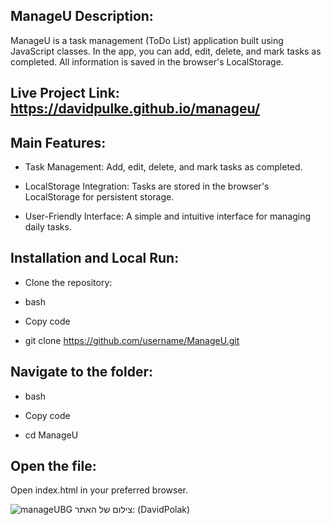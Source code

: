 ## ManageU Description:
ManageU is a task management (ToDo List) application built using JavaScript classes. In the app, you can add, edit, delete, and mark tasks as completed. All information is saved in the browser's LocalStorage.

## Live Project Link: https://davidpulke.github.io/manageu/

## Main Features:

- Task Management: Add, edit, delete, and mark tasks as completed.

- LocalStorage Integration: Tasks are stored in the browser's LocalStorage for persistent storage.

- User-Friendly Interface: A simple and intuitive interface for managing daily tasks.

## Installation and Local Run:

- Clone the repository:

- bash

- Copy code

- git clone https://github.com/username/ManageU.git

## Navigate to the folder:

- bash

- Copy code

- cd ManageU

## Open the file:

Open index.html in your preferred browser.



![manageUBG](https://github.com/user-attachments/assets/7cacfcfd-8fd2-47ab-a9e1-c19cddefed58)
צילום של האתר: (DavidPolak)
